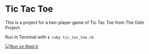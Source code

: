 # Tic Tac Toe

This is a project for a two-player game of Tic Tac Toe from The Odin Project.

Run in Terminal with `$ ruby tic_tac_toe.rb`

[![Run on Repl.it](https://repl.it/badge/github/helloeduardo/tic_tac_toe)](https://repl.it/github/helloeduardo/tic_tac_toe)
